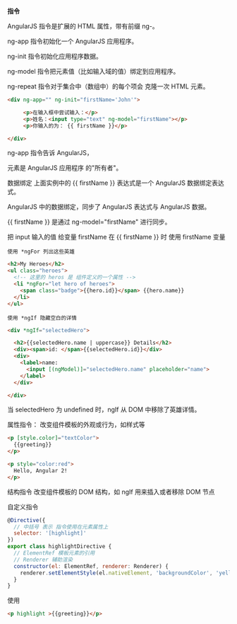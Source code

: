 **指令**

AngularJS 指令是扩展的 HTML 属性，带有前缀 ng-。

ng-app 指令初始化一个 AngularJS 应用程序。

ng-init 指令初始化应用程序数据。

ng-model 指令把元素值（比如输入域的值）绑定到应用程序。

ng-repeat 指令对于集合中（数组中）的每个项会 克隆一次 HTML 元素。

```HTML
<div ng-app="" ng-init="firstName='John'">

     <p>在输入框中尝试输入：</p>
     <p>姓名：<input type="text" ng-model="firstName"></p>
     <p>你输入的为： {{ firstName }}</p>

</div>
```
ng-app 指令告诉 AngularJS，<div> 元素是 AngularJS 应用程序 的"所有者"。

数据绑定
上面实例中的 {{ firstName }} 表达式是一个 AngularJS 数据绑定表达式。

AngularJS 中的数据绑定，同步了 AngularJS 表达式与 AngularJS 数据。

{{ firstName }} 是通过 ng-model="firstName" 进行同步。

把 input 输入的值 给变量 firstName
在 {{ firstName }} 时 使用 firstName 变量


`使用 *ngFor 列出这些英雄`
```html
<h2>My Heroes</h2>
<ul class="heroes">
  <!-- 这里的 heros 是 组件定义的一个属性 -->
  <li *ngFor="let hero of heroes">
    <span class="badge">{{hero.id}}</span> {{hero.name}}
  </li>
</ul>
```

`使用 *ngIf 隐藏空白的详情`
```html
<div *ngIf="selectedHero">

  <h2>{{selectedHero.name | uppercase}} Details</h2>
  <div><span>id: </span>{{selectedHero.id}}</div>
  <div>
    <label>name:
      <input [(ngModel)]="selectedHero.name" placeholder="name">
    </label>
  </div>

</div>
```
当 selectedHero 为 undefined 时，ngIf 从 DOM 中移除了英雄详情。


属性指令：
改变组件模板的外观或行为，如样式等
```html
<p [style.color]="textColor">
  {{greeting}}
</p>
```
```html
<p style="color:red">
  Hello, Angular 2!
</p>
```
结构指令
改变组件模板的 DOM 结构，如
ngIf 用来插入或者移除 DOM 节点


自定义指令
```js
@Directive({
  // 中括号 表示 指令使用在元素属性上
  selector: '[highlight]'
})
export class highlightDirective {
  // ElementRef 模板元素的引用
  // Renderer 辅助渲染
  constructor(el: ElementRef, renderer: Renderer) {
    renderer.setElementStyle(el.nativeElement, 'backgroundColor', 'yellow');
  }
}
```
使用
```html
<p highlight >{{greeting}}</p>
```

